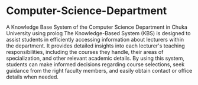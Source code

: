 # Computer-Science-Department
A Knowledge Base System of the Computer Science Department in Chuka University using prolog
The Knowledge-Based System (KBS) is designed to assist students in efficiently accessing information about lecturers within the department. It provides detailed insights into each lecturer's teaching responsibilities, including the courses they handle, their areas of specialization, and other relevant academic details. By using this system, students can make informed decisions regarding course selections, seek guidance from the right faculty members, and easily obtain contact or office details when needed.
